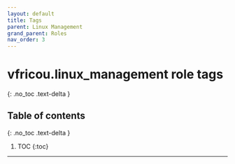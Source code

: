 ```yaml
---
layout: default
title: Tags
parent: Linux Management
grand_parent: Roles
nav_order: 3
---
```

# vfricou.linux_management role tags
{: .no_toc .text-delta }

## Table of contents
{: .no_toc .text-delta }

1. TOC
{:toc}

---
